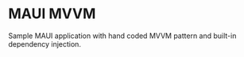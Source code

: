 # MAUI MVVM
Sample MAUI application with hand coded MVVM pattern and built-in dependency injection.
